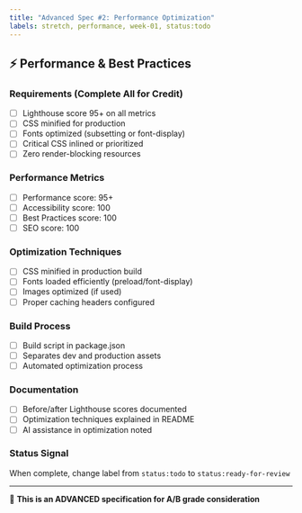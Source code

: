 ```yaml
---
title: "Advanced Spec #2: Performance Optimization"
labels: stretch, performance, week-01, status:todo
---
```


## ⚡ Performance & Best Practices

### Requirements (Complete All for Credit)
- [ ] Lighthouse score 95+ on all metrics
- [ ] CSS minified for production
- [ ] Fonts optimized (subsetting or font-display)
- [ ] Critical CSS inlined or prioritized
- [ ] Zero render-blocking resources

### Performance Metrics
- [ ] Performance score: 95+
- [ ] Accessibility score: 100
- [ ] Best Practices score: 100
- [ ] SEO score: 100

### Optimization Techniques
- [ ] CSS minified in production build
- [ ] Fonts loaded efficiently (preload/font-display)
- [ ] Images optimized (if used)
- [ ] Proper caching headers configured

### Build Process
- [ ] Build script in package.json
- [ ] Separates dev and production assets
- [ ] Automated optimization process

### Documentation
- [ ] Before/after Lighthouse scores documented
- [ ] Optimization techniques explained in README
- [ ] AI assistance in optimization noted

### Status Signal
When complete, change label from `status:todo` to `status:ready-for-review`

---
🌟 **This is an ADVANCED specification for A/B grade consideration**